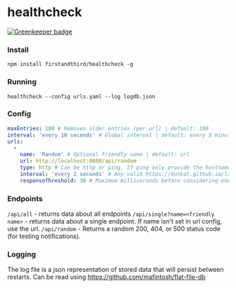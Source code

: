 # healthcheck

[![Greenkeeper badge](https://badges.greenkeeper.io/firstandthird/healthcheck.svg?token=c6b21702f872695acb328e75ea311536612294b7bcb773bacc169d0e81c899c6)](https://greenkeeper.io/)

### Install

`npm install firstandthird/healthcheck -g`

### Running

`healthcheck --config urls.yaml --log logdb.json`

### Config

```yaml
maxEntries: 100 # Removes older entries (per url) | default: 100
interval: 'every 10 seconds' # Global interval | default: every 5 minutes
urls:
  -
    name: 'Random' # Optional friendly name | default: url
    url: http://localhost:8080/api/random
    type: http # Can be http or ping. If ping only provide the hostname as the url.
    interval: 'every 2 seconds' # Any valid https://bunkat.github.io/later/ string
    responseThreshold: 30 # Maximum milliseconds before considering endpoint as being down
```

### Endpoints

`/api/all` - returns data about all endpoints
`/api/single?name=<friendly name>` - returns data about a single endpoint. If name isn't set in url config, use the url.
`/api/random` - Returns a random 200, 404, or 500 status code (for testing notifications).

### Logging

The log file is a json representation of stored data that will persist between restarts. Can be read using https://github.com/mafintosh/flat-file-db
